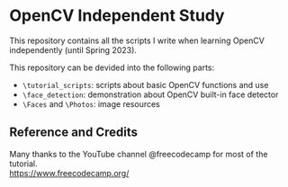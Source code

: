 # OpenCV Independent Study
This repository contains all the scripts I write when learning OpenCV independently (until Spring 2023).

This repository can be devided into the following parts:
  - `\tutorial_scripts`: scripts about basic OpenCV functions and use
  - `\face_detection`: demonstration about OpenCV built-in face detector
  - `\Faces` and `\Photos`: image resources

## Reference and Credits
Many thanks to the YouTube channel @freecodecamp for most of the tutorial. <br/>
https://www.freecodecamp.org/
